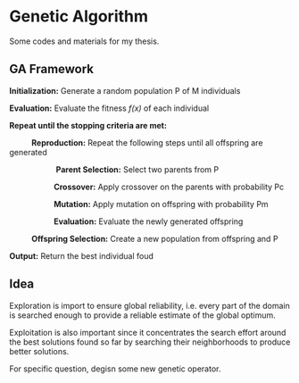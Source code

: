 # Genetic Algorithm

Some codes and materials for my thesis.

## GA Framework

**Initialization:**  Generate a random population P of M individuals

**Evaluation:** Evaluate the fitness *f(x)* of each individual

**Repeat until the stopping criteria are met:**

&#8194; &#8194; &#8194; &#8194;**Reproduction:** Repeat the following steps until all offspring are generated

 &#8194; &#8194; &#8194; &#8194;&#8194; &#8194; &#8194; &#8194; **Parent Selection:** Select two parents from P

 &#8194; &#8194; &#8194; &#8194;&#8194; &#8194; &#8194; &#8194;**Crossover:** Apply crossover on the parents with probability Pc

 &#8194; &#8194; &#8194; &#8194;&#8194; &#8194; &#8194; &#8194;**Mutation:** Apply mutation on offspring with probability Pm

 &#8194; &#8194; &#8194; &#8194;&#8194; &#8194; &#8194; &#8194;**Evaluation:** Evaluate the newly generated offspring

&#8194; &#8194; &#8194; &#8194;**Offspring Selection:** Create a new population from offspring and P

**Output:** Return the best individual foud

## Idea 

Exploration is import to ensure global reliability, i.e. every part of the domain is searched enough to provide a reliable estimate of the global optimum.

Exploitation is also important since it concentrates the search effort around the best solutions found so far by searching their neighborhoods to produce better solutions.

For specific question, degisn some new genetic operator.